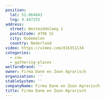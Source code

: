 ```yaml
---
position:
  lat: 51.664843
  lng: 4.447255
address:
  street: Westmiddelweg 1
  postalCode: 4796 SC
  city: Oudemolen
  country: Nederland
video: https://vimeo.com/816351134
categories:
  - cow
  - gathering-places
welfareBrand: ''
owner: Firma Dane en Zoon Agrarisch
organization: ''
stableSystem: ''
companyName: Firma Dane en Zoon Agrarisch
title: Firma Dane en Zoon Agrarisch
---
```

